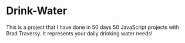 # Drink-Water
This is a project that I have done in 50 days 50 JavaScript projects with Brad Traversy. It represents your daily drinking water needs!
